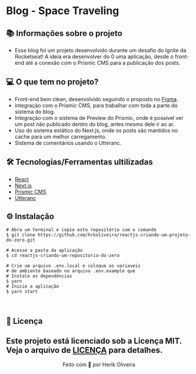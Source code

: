 # Blog - Space Traveling

## 📚 Informações sobre o projeto

- Esse blog foi um projeto desenvolvido durante um desafio do Ignite da Rocketseat! A ideia era desenvolver do 0 uma aplicação, desde o front-end até a conexão com o Prismic CMS para a publicação dos posts.

## 💻 O que tem no projeto?

- Front-end bem clean, desenvolvido seguindo o proposto no [Figma](https://www.figma.com/file/0Y26j0tf1K2WB5c1ja5hov/Desafios-M%C3%B3dulo-3-ReactJS?node-id=0%3A1).
- Integração com o Prismic CMS, para trabalhar com toda a parte do sistema do blog.
- Integração com o sistema de Preview do Prismic, onde é possível ver um post não publicado dentro do blog, antes mesmo dele ir ao ar.
- Uso do sistema estático do Next.js, onde os posts são mantidos no cache para um melhor carregamento.
- Sistema de comentários usando o Utteranc.

## 🛠️ Tecnologias/Ferramentas ultilizadas

- [React](https://pt-br.reactjs.org/E)
- [Next.js](https://nextjs.org/)
- [Prismic CMS](https://prismic.io/)
- [Utteranc](https://utteranc.es/)

## ⚙️ Instalação

```
# Abra um terminal e copie este repositório com o comando
$ git clone https://github.com/hrkoliveira/reactjs-criando-um-projeto-do-zero.git
```

```
# Acesse a pasta da aplicação
$ cd reactjs-criando-um-repositorio-do-zero

# Crie um arquivo .env.local e coloque as variaveis
# de ambiente baseado no arquivo .env.example que
# Instale as dependências
$ yarn
# Inicie a aplicação
$ yarn start
```
&nbsp;

## 📝 Licença

Este projeto está licenciado sob a Licença MIT. Veja o arquivo de [LICENÇA](hhttps://github.com/hrkoliveira/reactjs-criando-um-projeto-do-zero/blob/master/LICENSE) para detalhes.
---

<p align="center">Feito com 💙 por Herik Oliveira</p>
